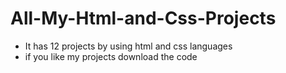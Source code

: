 # All-My-Html-and-Css-Projects
- It has 12 projects by using html and css languages
- if you like my projects download the code 
